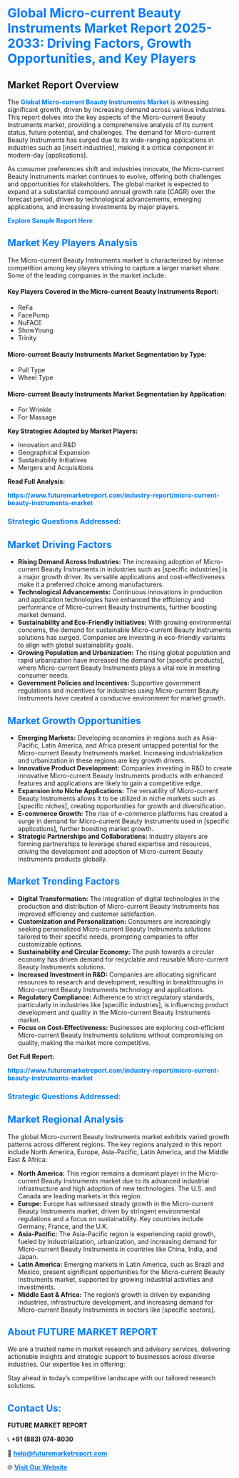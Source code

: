 <h1 style="color: #007BFF;">Global Micro-current Beauty Instruments Market Report 2025-2033: Driving Factors, Growth Opportunities, and Key Players</h1>

<section id="overview">
<h2>Market Report Overview</h2>
<p>The <a href="https://www.futuremarketreport.com/industry-report/micro-current-beauty-instruments-market" style="color: #007BFF; text-decoration: none;"><strong>Global Micro-current Beauty Instruments Market</strong></a> is witnessing significant growth, driven by increasing demand across various industries. This report delves into the key aspects of the Micro-current Beauty Instruments market, providing a comprehensive analysis of its current status, future potential, and challenges. The demand for Micro-current Beauty Instruments has surged due to its wide-ranging applications in industries such as [insert industries], making it a critical component in modern-day [applications].</p>
<p>As consumer preferences shift and industries innovate, the Micro-current Beauty Instruments market continues to evolve, offering both challenges and opportunities for stakeholders. The global market is expected to expand at a substantial compound annual growth rate (CAGR) over the forecast period, driven by technological advancements, emerging applications, and increasing investments by major players.</p>
</section>

<section id="overview">
<p><a href="https://www.futuremarketreport.com/request-sample/reportId=40874" style="color: #007BFF; text-decoration: none;"><strong>Explore Sample Report Here</strong></a></p>
</section>

<section id="key-players">
<h2 style="color: #007BFF;">Market Key Players Analysis</h2>
<p>The Micro-current Beauty Instruments market is characterized by intense competition among key players striving to capture a larger market share. Some of the leading companies in the market include:</p>
<h4>Key Players Covered in the Micro-current Beauty Instruments Report:</h4>
<ul><li>ReFa</li><li>FacePump</li><li>NuFACE</li><li>ShowYoung</li><li>Trinity</li></ul>
<h4>Micro-current Beauty Instruments Market Segmentation by Type:</h4>
<ul><li>Pull Type</li><li>Wheel Type</li></ul>

<h4>Micro-current Beauty Instruments Market Segmentation by Application:</h4>
<ul><li>For Wrinkle</li><li>For Massage</li></ul>
<p><strong>Key Strategies Adopted by Market Players:</strong></p>
<ul>
<li>Innovation and R&D</li>
<li>Geographical Expansion</li>
<li>Sustainability Initiatives</li>
<li>Mergers and Acquisitions</li>
</ul>
</section>

<section>
<p><strong>Read Full Analysis: </strong></p><a href="https://www.futuremarketreport.com/industry-report/micro-current-beauty-instruments-market" style="color: #007BFF; text-decoration: none;"><strong>https://www.futuremarketreport.com/industry-report/micro-current-beauty-instruments-market</strong></a>
<h3 style="color: #007BFF;">Strategic Questions Addressed:</h3>
</section>

<section id="driving-factors">
<h2 style="color: #007BFF;">Market Driving Factors</h2>
<ul>
<li><strong>Rising Demand Across Industries:</strong> The increasing adoption of Micro-current Beauty Instruments in industries such as [specific industries] is a major growth driver. Its versatile applications and cost-effectiveness make it a preferred choice among manufacturers.</li>
<li><strong>Technological Advancements:</strong> Continuous innovations in production and application technologies have enhanced the efficiency and performance of Micro-current Beauty Instruments, further boosting market demand.</li>
<li><strong>Sustainability and Eco-Friendly Initiatives:</strong> With growing environmental concerns, the demand for sustainable Micro-current Beauty Instruments solutions has surged. Companies are investing in eco-friendly variants to align with global sustainability goals.</li>
<li><strong>Growing Population and Urbanization:</strong> The rising global population and rapid urbanization have increased the demand for [specific products], where Micro-current Beauty Instruments plays a vital role in meeting consumer needs.</li>
<li><strong>Government Policies and Incentives:</strong> Supportive government regulations and incentives for industries using Micro-current Beauty Instruments have created a conducive environment for market growth.</li>
</ul>
</section>

<section id="growth-opportunities">
<h2 style="color: #007BFF;">Market Growth Opportunities</h2>
<ul>
<li><strong>Emerging Markets:</strong> Developing economies in regions such as Asia-Pacific, Latin America, and Africa present untapped potential for the Micro-current Beauty Instruments market. Increasing industrialization and urbanization in these regions are key growth drivers.</li>
<li><strong>Innovative Product Development:</strong> Companies investing in R&D to create innovative Micro-current Beauty Instruments products with enhanced features and applications are likely to gain a competitive edge.</li>
<li><strong>Expansion into Niche Applications:</strong> The versatility of Micro-current Beauty Instruments allows it to be utilized in niche markets such as [specific niches], creating opportunities for growth and diversification.</li>
<li><strong>E-commerce Growth:</strong> The rise of e-commerce platforms has created a surge in demand for Micro-current Beauty Instruments used in [specific applications], further boosting market growth.</li>
<li><strong>Strategic Partnerships and Collaborations:</strong> Industry players are forming partnerships to leverage shared expertise and resources, driving the development and adoption of Micro-current Beauty Instruments products globally.</li>
</ul>
</section>

<section id="trending-factors">
<h2 style="color: #007BFF;">Market Trending Factors</h2>
<ul>
<li><strong>Digital Transformation:</strong> The integration of digital technologies in the production and distribution of Micro-current Beauty Instruments has improved efficiency and customer satisfaction.</li>
<li><strong>Customization and Personalization:</strong> Consumers are increasingly seeking personalized Micro-current Beauty Instruments solutions tailored to their specific needs, prompting companies to offer customizable options.</li>
<li><strong>Sustainability and Circular Economy:</strong> The push towards a circular economy has driven demand for recyclable and reusable Micro-current Beauty Instruments solutions.</li>
<li><strong>Increased Investment in R&D:</strong> Companies are allocating significant resources to research and development, resulting in breakthroughs in Micro-current Beauty Instruments technology and applications.</li>
<li><strong>Regulatory Compliance:</strong> Adherence to strict regulatory standards, particularly in industries like [specific industries], is influencing product development and quality in the Micro-current Beauty Instruments market.</li>
<li><strong>Focus on Cost-Effectiveness:</strong> Businesses are exploring cost-efficient Micro-current Beauty Instruments solutions without compromising on quality, making the market more competitive.</li>
</ul>
</section>

<section>
<p><strong>Get Full Report: </strong></p><a href="https://www.futuremarketreport.com/industry-report/micro-current-beauty-instruments-market" style="color: #007BFF; text-decoration: none;"><strong>https://www.futuremarketreport.com/industry-report/micro-current-beauty-instruments-market</strong></a>
<h3 style="color: #007BFF;">Strategic Questions Addressed:</h3>
</section>


<section id="regional-analysis">
<h2 style="color: #007BFF;">Market Regional Analysis</h2>
<p>The global Micro-current Beauty Instruments market exhibits varied growth patterns across different regions. The key regions analyzed in this report include North America, Europe, Asia-Pacific, Latin America, and the Middle East & Africa:</p>
<ul>
<li><strong>North America:</strong> This region remains a dominant player in the Micro-current Beauty Instruments market due to its advanced industrial infrastructure and high adoption of new technologies. The U.S. and Canada are leading markets in this region.</li>
<li><strong>Europe:</strong> Europe has witnessed steady growth in the Micro-current Beauty Instruments market, driven by stringent environmental regulations and a focus on sustainability. Key countries include Germany, France, and the U.K.</li>
<li><strong>Asia-Pacific:</strong> The Asia-Pacific region is experiencing rapid growth, fueled by industrialization, urbanization, and increasing demand for Micro-current Beauty Instruments in countries like China, India, and Japan.</li>
<li><strong>Latin America:</strong> Emerging markets in Latin America, such as Brazil and Mexico, present significant opportunities for the Micro-current Beauty Instruments market, supported by growing industrial activities and investments.</li>
<li><strong>Middle East & Africa:</strong> The region’s growth is driven by expanding industries, infrastructure development, and increasing demand for Micro-current Beauty Instruments in sectors like [specific sectors].</li>
</ul>
</section>

<footer>
<h2 style="color: #007BFF;">About FUTURE MARKET REPORT</h2>
<p>We are a trusted name in market research and advisory services, delivering actionable insights and strategic support to businesses across diverse industries. Our expertise lies in offering:</p>

<p>Stay ahead in today’s competitive landscape with our tailored research solutions.</p>

<h2 style="color: #007BFF;">Contact Us:</h2>
<p><strong>FUTURE MARKET REPORT</strong></p>
<p>📞 <strong>+91 (883) 074-8030</strong></p>
<p>📧 <strong><a href="mailto:help@futuremarketreport.com" style="color: #007BFF;">help@futuremarketreport.com</a></strong></p>
<p>🌐 <strong><a href="https://www.futuremarketreport.com/" style="color: #007BFF;">Visit Our Website</a></strong></p>
</footer>
